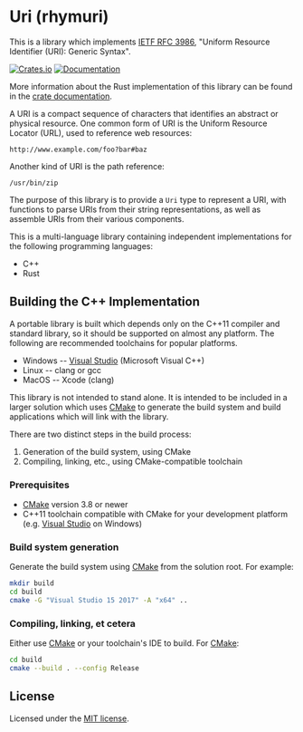 # Uri (rhymuri)

This is a library which implements [IETF RFC
3986](https://tools.ietf.org/html/rfc3986), "Uniform Resource Identifier (URI):
Generic Syntax".

[![Crates.io](https://img.shields.io/crates/v/rhymuri.svg)](https://crates.io/crates/rhymuri)
[![Documentation](https://docs.rs/rhymuri/badge.svg)][dox]

More information about the Rust implementation of this library can be found in
the [crate documentation][dox].

[dox]: https://docs.rs/rhymuri

A URI is a compact sequence of characters that identifies an abstract or
physical resource.  One common form of URI is the Uniform Resource Locator
(URL), used to reference web resources:

    http://www.example.com/foo?bar#baz

Another kind of URI is the path reference:

    /usr/bin/zip

The purpose of this library is to provide a `Uri` type to represent a URI,
with functions to parse URIs from their string representations, as well as
assemble URIs from their various components.

This is a multi-language library containing independent implementations
for the following programming languages:

* C++
* Rust

## Building the C++ Implementation

A portable library is built which depends only on the C++11 compiler and
standard library, so it should be supported on almost any platform.  The
following are recommended toolchains for popular platforms.

* Windows -- [Visual Studio](https://www.visualstudio.com/) (Microsoft Visual
  C++)
* Linux -- clang or gcc
* MacOS -- Xcode (clang)

This library is not intended to stand alone.  It is intended to be included in
a larger solution which uses [CMake](https://cmake.org/) to generate the build
system and build applications which will link with the library.

There are two distinct steps in the build process:

1. Generation of the build system, using CMake
2. Compiling, linking, etc., using CMake-compatible toolchain

### Prerequisites

* [CMake](https://cmake.org/) version 3.8 or newer
* C++11 toolchain compatible with CMake for your development platform (e.g.
  [Visual Studio](https://www.visualstudio.com/) on Windows)

### Build system generation

Generate the build system using [CMake](https://cmake.org/) from the solution
root.  For example:

```bash
mkdir build
cd build
cmake -G "Visual Studio 15 2017" -A "x64" ..
```

### Compiling, linking, et cetera

Either use [CMake](https://cmake.org/) or your toolchain's IDE to build.
For [CMake](https://cmake.org/):

```bash
cd build
cmake --build . --config Release
```

## License

Licensed under the [MIT license](LICENSE.txt).